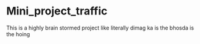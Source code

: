# Mini_project_traffic
This is a highly brain stormed project like literally dimag ka is the bhosda is the hoing
